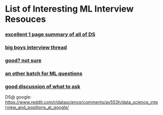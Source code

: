 # List of Interesting ML Interview Resouces

### [excellent 1 page summary of all of DS](https://github.com/ShuaiW/data-science-question-answer)

### [big boys interview thread](https://www.reddit.com/r/MachineLearning/comments/7wst07/d_study_guides_for_interview_at_ai_research/)

### [good? not sure](https://github.com/Sroy20/machine-learning-interview-questions)
### [an other batch for ML questions](https://www.reddit.com/r/learnmachinelearning/comments/bow3d2/100_basic_machine_learning_interview_questions/)

### [good discussion of what to **ask**](https://www.reddit.com/r/MachineLearning/comments/cf67ga/discussion_great_thread_on_ml_interviews_by_chip/)


DS@ google: 
https://www.reddit.com/r/datascience/comments/ay553h/data_science_interview_and_positions_at_google/
